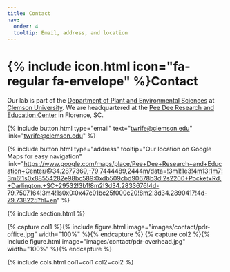 ```yaml
---
title: Contact
nav:
  order: 4
  tooltip: Email, address, and location
---
```


# {% include icon.html icon="fa-regular fa-envelope" %}Contact

Our lab is part of the [Department of Plant and Environmental Sciences](https://www.clemson.edu/cafls/plant-environmental-sciences/index.html) at [Clemson University](https://www.clemson.edu/). We are headquartered at the [Pee Dee Research and Education Center](https://www.clemson.edu/cafls/research/peedee/) in Florence, SC.

{%
  include button.html
  type="email"
  text="twrife@clemson.edu"
  link="twrife@clemson.edu"
%}

{%
  include button.html
  type="address"
  tooltip="Our location on Google Maps for easy navigation"
  link="https://www.google.com/maps/place/Pee+Dee+Research+and+Education+Center/@34.2877369,-79.7444489,2444m/data=!3m1!1e3!4m13!1m7!3m6!1s0x88554282e98bc589:0xdb509cbd90678b3d!2s2200+Pocket+Rd,+Darlington,+SC+29532!3b1!8m2!3d34.2833676!4d-79.7507164!3m4!1s0x0:0x47c01bc25f000c20!8m2!3d34.2890417!4d-79.738225?hl=en"
%}

{% include section.html %}

{% capture col1 %}{% include figure.html image="images/contact/pdr-office.jpg" width="100%" %}{% endcapture %}
{% capture col2 %}{% include figure.html image="images/contact/pdr-overhead.jpg" width="100%" %}{% endcapture %}

{%
  include cols.html
  col1=col1
  col2=col2
%}